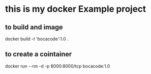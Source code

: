 # this is my docker Example project

## to build and image
docker build -t 'bocacode':1.0 .

## to create a cointainer
docker run --rm -d -p 8000:8000/tcp bocacode:1.0